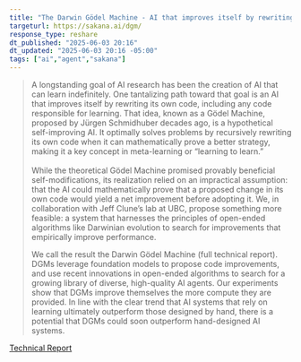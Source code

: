 ```yaml
---
title: "The Darwin Gödel Machine - AI that improves itself by rewriting its own code"
targeturl: https://sakana.ai/dgm/
response_type: reshare
dt_published: "2025-06-03 20:16"
dt_updated: "2025-06-03 20:16 -05:00"
tags: ["ai","agent","sakana"]
---
```


> A longstanding goal of AI research has been the creation of AI that can learn indefinitely. One tantalizing path toward that goal is an AI that improves itself by rewriting its own code, including any code responsible for learning. That idea, known as a Gödel Machine, proposed by Jürgen Schmidhuber decades ago, is a hypothetical self-improving AI. It optimally solves problems by recursively rewriting its own code when it can mathematically prove a better strategy, making it a key concept in meta-learning or “learning to learn.”  
> <br>
> While the theoretical Gödel Machine promised provably beneficial self-modifications, its realization relied on an impractical assumption: that the AI could mathematically prove that a proposed change in its own code would yield a net improvement before adopting it. We, in collaboration with Jeff Clune’s lab at UBC, propose something more feasible: a system that harnesses the principles of open-ended algorithms like Darwinian evolution to search for improvements that empirically improve performance.  
> 
> We call the result the Darwin Gödel Machine (full technical report). DGMs leverage foundation models to propose code improvements, and use recent innovations in open-ended algorithms to search for a growing library of diverse, high-quality AI agents. Our experiments show that DGMs improve themselves the more compute they are provided. In line with the clear trend that AI systems that rely on learning ultimately outperform those designed by hand, there is a potential that DGMs could soon outperform hand-designed AI systems.

[Technical Report](https://arxiv.org/abs/2505.22954)